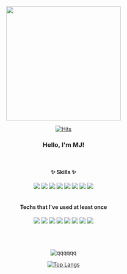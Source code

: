 <div align='center'> 

  <img src="https://user-images.githubusercontent.com/86812090/177004660-6f624286-7ec9-43ee-892b-9a6199439cce.png" width="300" />

  [![Hits](https://hits.seeyoufarm.com/api/count/incr/badge.svg?url=https%3A%2F%2Fgithub.com%2Fkminjee%2Fhit-counter&count_bg=%23F2D2D2&title_bg=%23E5A6A6&icon=&icon_color=%23FFF8F8&title=%28%EF%BD%A1%E2%80%A2%CC%80%E1%B4%97-%29%E2%9C%A7&edge_flat=false)](https://hits.seeyoufarm.com)

  ### Hello, I'm MJ!

  <br /> 
  
  #### ✨ Skills ✨
  <img src="https://img.shields.io/badge/Angular-DD0031?style=flat-square&logo=Angular&logoColor=white"/>
  <img src="https://img.shields.io/badge/JavaScript-F7DF1E?style=flat-square&logo=JavaScript&logoColor=white"/>
  <img src="https://img.shields.io/badge/React-61DAFB?style=flat-square&logo=React&logoColor=white"/>
  <img src="https://img.shields.io/badge/Redux-764ABC?style=flat-square&logo=Redux&logoColor=white"/>
  <img src="https://img.shields.io/badge/TypeScript-3178C6?style=flat-square&logo=TypeScript&logoColor=white"/>
  <img src="https://img.shields.io/badge/SCSS-CC6699?style=flat-square&logo=Sass&logoColor=white"/>
  <img src="https://img.shields.io/badge/HTML5-E34F26?style=flat-square&logo=HTML5&logoColor=white"/>
  <img src="https://img.shields.io/badge/CSS-1572B6?style=flat-square&logo=CSS3&logoColor=white"/>
  
  <br />
  <br />
   
  #### Techs that l've used at least once
  <img src="https://img.shields.io/badge/Java-007396?style=flat-square&logo=Java&logoColor=white"/>
  <img src="https://img.shields.io/badge/NextJs-000000?style=flat-square&logo=Next.js&logoColor=white"/>
  <img src="https://img.shields.io/badge/NodeJs-339933?style=flat-square&logo=Node.js&logoColor=white"/>
  <img src="https://img.shields.io/badge/SpringBoot-6DB33F?style=flat-square&logo=SpringBoot&logoColor=white"/>
  <img src="https://img.shields.io/badge/jQuery-0769AD?style=flat-square&logo=jQuery&logoColor=white"/>  
  <img src="https://img.shields.io/badge/MongoDB-47A248?style=flat-square&logo=MongoDB&logoColor=white"/>
  <img src="https://img.shields.io/badge/Oracle-F80000?style=flat-square&logo=Oracle&logoColor=white"/>
  <img src="https://img.shields.io/badge/MySQL-4479A1?style=flat-square&logo=MySQL&logoColor=white"/>  

  <br /> 
  <br /> 
  <br />
  <br />

  ![qqqqqq](https://github-readme-stats.vercel.app/api?username=kminjee&show_icons=true&theme=onedark&count_private=true&hide=prs,issues,stars)
  
  [![Top Langs](https://github-readme-stats.vercel.app/api/top-langs/?username=kminjee&layout=compact)](https://github.com/anuraghazra/github-readme-stats)
     
  </div>

<!--
Here are some ideas to get you started:
 <img src="https://img.shields.io/badge/TypeScript-3178C6?style=flat-square&logo=TypeScript&logoColor=white"/>
- 🔭 I’m currently working on ...
- 🌱 I’m currently learning ...
- 👯 I’m looking to collaborate on ...
- 🤔 I’m looking for help with ...
- 💬 Ask me about ...
- 📫 How to reach me: ...
- 😄 Pronouns: ...
- ⚡ Fun fact: ...
-->
